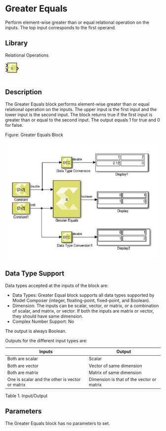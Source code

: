 # Greater Equals

Perform element-wise greater than or equal relational operation on the
inputs. The top input corresponds to the first operand.

## Library

Relational Operations

![](./Images/block.png)

## Description

The Greater Equals block performs element-wise greater than or equal
relational operation on the inputs. The upper input is the first input
and the lower input is the second input. The block returns true if the
first input is greater than or equal to the second input. The output
equals 1 for true and 0 for false.

Figure: Greater Equals Block

![](./Images/zuk1532106555754.png)

## Data Type Support

Data types accepted at the inputs of the block are:

- Data Types: Greater Equal block supports all data types supported by
  Model Composer (integer, floating-point, fixed-point, and Boolean).
- Dimension: The inputs can be scalar, vector, or matrix, or a
  combination of scalar, and matrix, or vector. If both the inputs are
  matrix or vector, they should have same dimension.
- Complex Number Support: No

The output is always Boolean.

Outputs for the different input types are:

| Inputs                                          | Output                                    |
|-------------------------------------------------|-------------------------------------------|
| Both are scalar                                 | Scalar                                    |
| Both are vector                                 | Vector of same dimension                  |
| Both are matrix                                 | Matrix of same dimension                  |
| One is scalar and the other is vector or matrix | Dimension is that of the vector or matrix |

Table 1. Input/Output

## Parameters

The Greater Equals block has no parameters to set.
